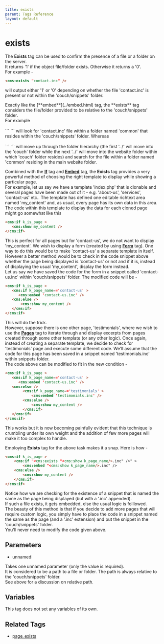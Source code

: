 ```yaml
---
title: exists
parent: Tags Reference
layout: default
---
```


# exists

The **Exists** tag can be used to confirm the presence of a file or a folder on the server.<br/>
It returns '1' if the object file/folder exists. Otherwise it returns a '0'.<br/>
For example -

```html
<cms:exists "contact.inc" />
```

will output either '1' or '0' depending on whether the file 'contact.inc' is present or not within the 'couch/snippets' folder.

<p class="notice">
    Exactly like the [**embed**](../embed.html) tag, the **exists** tag considers the file/folder provided to be relative to the 'couch/snippets' folder.<br/>
    For example<br/>
    <br/>
    ```
<cms:exists "common/contact.inc" />
    ```
    will look for 'contact.inc' file within a folder named 'common' that resides within the 'couch/snippets' folder. Whereas<br/>
    <br/>
    ```
<cms:exists "../common/contact.inc" />
    ```
    will move up through the folder hierarchy (the first '../' will move into the 'couch' folder while the next '../'  will move into the website folder within which 'couch' folder resides) and search for the file within a folder named 'common' residing in the main website folder.
</p>

Combined with the [**If**](../if.html) tag and [**Embed**](../embed.html) tag, the **Exists** tag provides a very powerful method of choosing the right template to display while showing a particular page.<br/>
For example, let us say we have a template 'index.php' that is clonable and several pages have been made out of it - e.g. 'about-us', 'services',  'contact-us' etc.. The template has defined one editable richtext area named 'my\_content' and, as usual, every page has its own data in this area. The code within this template to display the data for each cloned page might go somewhat like this

```html
<cms:if k_is_page >
   <cms:show my_content />
</cms:if>
```

This is perfect for all pages but for 'contact-us', we do not want to display 'my\_content'. We wish to display a form (created by using [**Form**](../form.html) tag). One way to do this would be to make 'contact-us' a separate template in itself. However a better method would be to check in the code snippet above whether the page being displayed is 'contact-us' or not and if it is, instead of displaying the usual 'my\_content', display the form instead.<br/>
Let us say we have saved the code for the form in a snippet called 'contact-us.inc' within 'couch/snippets' folder. The modified code will be -

```html
<cms:if k_is_page >
   <cms:if k_page_name=='contact-us' >
      <cms:embed 'contact-us.inc' />
   <cms:else />
       <cms:show my_content />
   </cms:if>
</cms:if>
```

This will do the trick.<br/>
However, suppose there is one other page, 'testimonials', where we wish to use the [**Pages**](../pages.html) tag to iterate through and display excerpts from pages created through some other template (or any other logic). Once again, instead of creating a separate template, we decide to check for 'testimonials' page and execute some different code. We'll assume that the code for this page has been saved in a snippet named 'testimonials.inc' within snippets folder.<br/>
The code above can be modified to fit in the new condition -

```html
<cms:if k_is_page >
   <cms:if k_page_name=='contact-us' >
      <cms:embed 'contact-us.inc' />
   <cms:else />
        <cms:if k_page_name=='testimonials' >
            <cms:embed 'testimonials.inc' />
        <cms:else />
            <cms:show my_content />
        </cms:if>
   </cms:if>
</cms:if>
```

This works but it is now becoming painfully evident that this technique is crumbling under its own weight and the addition of few more pages will make it too complex to handle.

Employing **Exists** tag for the above task makes it a snap. Here is how -

```html
<cms:if k_is_page >
    <cms:if "<cms:exists "<cms:show k_page_name/>.inc" />" >
        <cms:embed "<cms:show k_page_name/>.inc" />
    <cms:else />
        <cms:show my_content />
    </cms:if>
</cms:if>
```

Notice how we are checking for the existence of a snippet that is named the same as the page being displayed (but with a '.inc' appended).<br/>
If such a file exists, it gets embedded, else the usual logic is folllowed.<br/>
The beauty of this method is that if you decide to add more pages that will require custom logic, you simply have to place the code in a snippet named the same as the page (and a '.inc' extension) and put the snippet in the 'couch/snippets' folder.<br/>
You'll never need to modify the code given above.

## Parameters

* unnamed

Takes one unnamed parameter (only the value is required).<br/>
It is considered to be a path to a file or folder. The path is always relative to the 'couch/snippets' folder.<br/>
See above for a discussion on relative path.

## Variables

This tag does not set any variables of its own.

## Related Tags

* [page\_exists](../page_exists.html)
